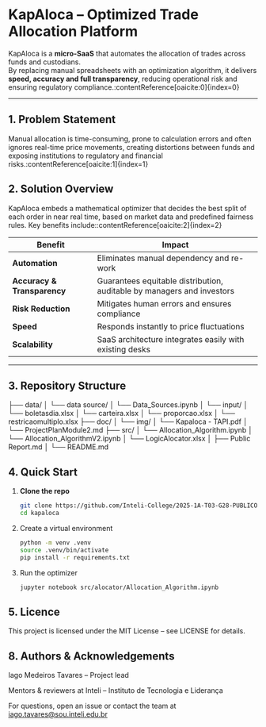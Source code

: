 # KapAloca – Optimized Trade Allocation Platform

KapAloca is a **micro-SaaS** that automates the allocation of trades across funds and custodians.  
By replacing manual spreadsheets with an optimization algorithm, it delivers **speed, accuracy and full transparency**, reducing operational risk and ensuring regulatory compliance.:contentReference[oaicite:0]{index=0}

---

## 1. Problem Statement  
Manual allocation is time-consuming, prone to calculation errors and often ignores real-time price movements, creating distortions between funds and exposing institutions to regulatory and financial risks.:contentReference[oaicite:1]{index=1}

## 2. Solution Overview  
KapAloca embeds a mathematical optimizer that decides the best split of each order in near real time, based on market data and predefined fairness rules. Key benefits include:​:contentReference[oaicite:2]{index=2}

| Benefit | Impact |
|---------|--------|
| **Automation** | Eliminates manual dependency and re-work |
| **Accuracy & Transparency** | Guarantees equitable distribution, auditable by managers and investors |
| **Risk Reduction** | Mitigates human errors and ensures compliance |
| **Speed** | Responds instantly to price fluctuations |
| **Scalability** | SaaS architecture integrates easily with existing desks |

---

## 3. Repository Structure


├── data/
│ └── data source/
│    └── Data_Sources.ipynb 
│ └── input/
│    └── boletasdia.xlsx
│    └── carteira.xlsx
│    └── proporcao.xlsx
│    └── restricaomultiplo.xlsx 
├── doc/
│    └── img/
│    └── Kapaloca - TAPI.pdf
│    └── ProjectPlanModule2.md
├── src/
│    └── Allocation_Algorithm.ipynb
│    └── Allocation_AlgorithmV2.ipynb
│    └── LogicAlocator.xlsx
│
├── Public Report.md 
│
└── README.md 


## 4. Quick Start

1. **Clone the repo**

   ```bash
   git clone https://github.com/Inteli-College/2025-1A-T03-G28-PUBLICO.git
   cd kapaloca 

2. Create a virtual environment

    ```bash
    python -m venv .venv
    source .venv/bin/activate  
    pip install -r requirements.txt 

3. Run the optimizer
    ```bash
    jupyter notebook src/alocator/Allocation_Algorithm.ipynb


## 5. Licence
This project is licensed under the MIT License – see LICENSE for details.

## 8. Authors & Acknowledgements

Iago Medeiros Tavares – Project lead

Mentors & reviewers at Inteli – Instituto de Tecnologia e Liderança

For questions, open an issue or contact the team at iago.tavares@sou.inteli.edu.br



   